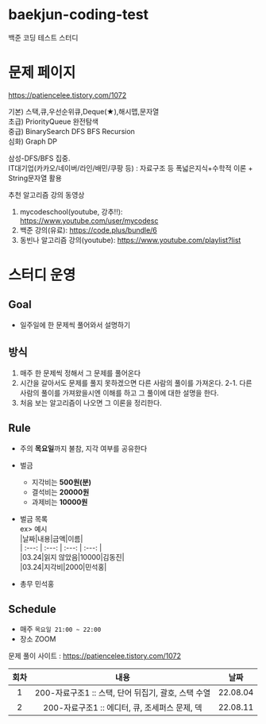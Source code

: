 # baekjun-coding-test
백준 코딩 테스트 스터디  

# 문제 페이지
https://patiencelee.tistory.com/1072  

기본) 스택,큐,우선순위큐,Deque(★),해시맵,문자열  
초급) PriorityQueue 완전탐색  
중급) BinarySearch DFS BFS Recursion  
심화) Graph DP  

삼성-DFS/BFS 집중.  
IT대기업(카카오/네이버/라인/배민/쿠팡 등) : 자료구조 등 폭넓은지식+수학적 이론 + String문자열 활용  

추천 알고리즘 강의 동영상  
1. mycodeschool(youtube, 강추!!): https://www.youtube.com/user/mycodesc  
2. 백준 강의(유료): https://code.plus/bundle/6  
3. 동빈나 알고리즘 강의(youtube): https://www.youtube.com/playlist?list  


# 스터디 운영

## Goal
* 일주일에 한 문제씩 풀어와서 설명하기

## 방식
1. 매주 한 문제씩 정해서 그 문제를 풀어온다
2. 시간을 갈아서도 문제를 풀지 못하겠으면 다른 사람의 풀이를 가져온다.
2-1. 다른 사람의 풀이를 가져왔을시엔 이해를 하고 그 풀이에 대한 설명을 한다.
3. 처음 보는 알고리즘이 나오면 그 이론을 정리한다.  
        
## Rule
- 주의 **목요일**까지 불참, 지각 여부를 공유한다
- 벌금
    - 지각비는 **500원(분)**
    - 결석비는 **20000원**
    - 과제비는 **10000원**
    
- 벌금 목록  
ex> 예시    
|날짜|내용|금액|이름|  
| :---: | :---: | :---: | :---: |  
|03.24|읽지 않았음|10000|김동진|  
|03.24|지각비|2000|민석홍|  

- 총무 민석홍

## Schedule
- 매주  `목요일 21:00 ~ 22:00`  
- 장소 ZOOM
 
 문제 풀이 사이트 : https://patiencelee.tistory.com/1072    
 
|회차|내용|날짜|
| :---: | :---: | :---: |
| 1 | 200-자료구조1 :: 스택, 단어 뒤집기, 괄호, 스택 수열 | 22.08.04 |
| 2 | 200-자료구조1 :: 에디터, 큐, 조세퍼스 문제, 덱 | 22.08.11 |
